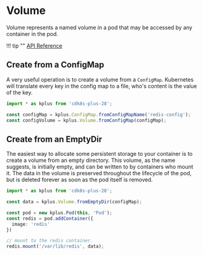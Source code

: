 # Volume

Volume represents a named volume in a pod that may be accessed by any container in the pod.

!!! tip ""
    [API Reference](../../reference/cdk8s-plus-28/typescript.md#volume)

## Create from a ConfigMap

A very useful operation is to create a volume from a `ConfigMap`. Kubernetes will translate every key in the config map to a file,
who's content is the value of the key.

```typescript
import * as kplus from 'cdk8s-plus-28';

const configMap = kplus.ConfigMap.fromConfigMapName('redis-config');
const configVolume = kplus.Volume.fromConfigMap(configMap);
```

## Create from an EmptyDir

The easiest way to allocate some persistent storage to your container is to create a volume from an empty directory.
This volume, as the name suggests, is initially empty, and can be written to by containers who mount it.
The data in the volume is preserved throughout the lifecycle of the pod, but is deleted forever as soon as the pod itself is removed.

```typescript
import * as kplus from 'cdk8s-plus-28';

const data = kplus.Volume.fromEmptyDir(configMap);

const pod = new kplus.Pod(this, 'Pod');
const redis = pod.addContainer({
  image: 'redis'
})

// mount to the redis container.
redis.mount('/var/lib/redis', data);
```
